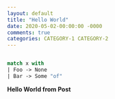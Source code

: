 ```yaml
---
layout: default
title: "Hello World"
date: 2020-05-02-00:00:00 -0000
comments: true
categories: CATEGORY-1 CATEGORY-2
---
```

```fsharp 

match x with
| Foo -> None
| Bar -> Some "of"

```
**Hello World from Post**
